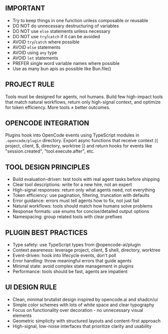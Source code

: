 ## IMPORTANT

- Try to keep things in one function unless composable or reusable
- DO NOT do unnecessary destructuring of variables
- DO NOT use `else` statements unless necessary
- DO NOT use `try`/`catch` if it can be avoided
- AVOID `try`/`catch` where possible
- AVOID `else` statements
- AVOID using `any` type
- AVOID `let` statements
- PREFER single word variable names where possible
- Use as many bun apis as possible like Bun.file()

## PROJECT RULE

Tools must be designed for agents, not humans. Build few high-impact tools that match natural workflows, return only high-signal context, and optimize for token efficiency. More tools ≠ better outcomes.

## OPENCODE INTEGRATION

Plugins hook into OpenCode events using TypeScript modules in `.opencode/plugin` directory. Export async functions that receive context ({ project, client, $, directory, worktree }) and return hooks for events like "session.created", "tool.execute.after", etc.

## TOOL DESIGN PRINCIPLES

- Build evaluation-driven: test tools with real agent tasks before shipping
- Clear tool descriptions: write for a new hire, not an expert
- High-signal responses: return only what agents need, not everything
- Token efficiency: use pagination, filtering, truncation with defaults
- Error guidance: errors must tell agents how to fix, not just fail
- Natural workflows: tools should match how humans solve problems
- Response formats: use enums for concise/detailed output options
- Namespacing: group related tools with clear prefixes

## PLUGIN BEST PRACTICES

- Type safety: use TypeScript types from @opencode-ai/plugin
- Context awareness: leverage project, client, $ shell, directory, worktree
- Event-driven: hook into lifecycle events, don't poll
- Error handling: throw meaningful errors that guide agents
- Minimal state: avoid complex state management in plugins
- Performance: tools should be fast, agents are impatient

## UI DESIGN RULE

- Clean, minimal brutalist design inspired by opencode.ai and shadcn/ui
- Simple color schemes with lots of white space and clear typography
- Focus on functionality over decoration - no unnecessary visual elements
- Geometric simplicity with structured layouts and content-first approach
- High-signal, low-noise interfaces that prioritize clarity and usability
